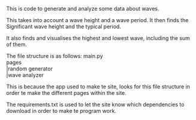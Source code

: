 This is code to generate and analyze some data about waves.

This takes into account a wave height and a wave period.
It then finds the Significant wave height and the typical period.

It also finds and visualises the highest and lowest wave, including the sum of them.

The file structure is as follows:
main.py  
pages  
|random generator  
|wave analyzer

This is because the app used to make te site, looks for this file structure in order te make the different pages within the site.  
  

The requirements.txt is used to let the site know which dependencies to download in order to make te program work.

